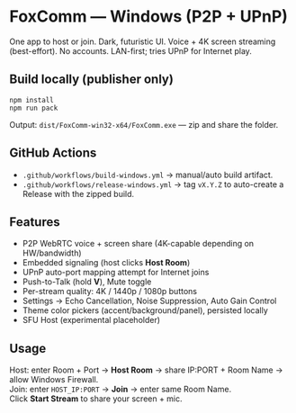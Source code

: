 
# FoxComm — Windows (P2P + UPnP)

One app to host or join. Dark, futuristic UI. Voice + 4K screen streaming (best-effort). No accounts. LAN-first; tries UPnP for Internet play.

## Build locally (publisher only)
```
npm install
npm run pack
```
Output: `dist/FoxComm-win32-x64/FoxComm.exe` — zip and share the folder.

## GitHub Actions
- `.github/workflows/build-windows.yml` → manual/auto build artifact.
- `.github/workflows/release-windows.yml` → tag `vX.Y.Z` to auto-create a Release with the zipped build.

## Features
- P2P WebRTC voice + screen share (4K-capable depending on HW/bandwidth)
- Embedded signaling (host clicks **Host Room**)
- UPnP auto-port mapping attempt for Internet joins
- Push-to-Talk (hold **V**), Mute toggle
- Per-stream quality: 4K / 1440p / 1080p buttons
- Settings → Echo Cancellation, Noise Suppression, Auto Gain Control
- Theme color pickers (accent/background/panel), persisted locally
- SFU Host (experimental placeholder)

## Usage
Host: enter Room + Port → **Host Room** → share IP:PORT + Room Name → allow Windows Firewall.  
Join: enter `HOST_IP:PORT` → **Join** → enter same Room Name.  
Click **Start Stream** to share your screen + mic.
